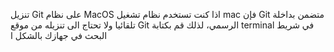 تنزيل Git على نظام MacOS
اذا كنت تستخدم نظام تشغيل mac فإن Git متضمن بداخلة تلقائيا ولا تحتاج الى تنزيله من موقع Git الرسمي، لذلك قم بكتابة terminal في شريط البحث في جهازك بالشكل ا
